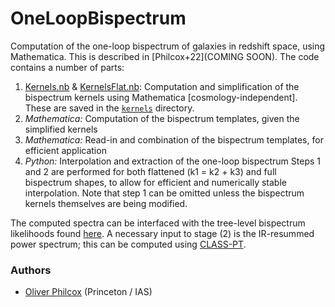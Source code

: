 # OneLoopBispectrum
Computation of the one-loop bispectrum of galaxies in redshift space, using Mathematica. This is described in [Philcox+22](COMING SOON). The code contains a number of parts:
1. [Kernels.nb](Kernels.nb) \& [KernelsFlat.nb](KernelsFlat.nb): Computation and simplification of the bispectrum kernels using Mathematica [cosmology-independent]. These are saved in the [```kernels```](kernels/) directory.
2. *Mathematica:* Computation of the bispectrum templates, given the simplified kernels 
3. *Mathematica:* Read-in and combination of the bispectrum templates, for efficient application
4. *Python:* Interpolation and extraction of the one-loop bispectrum
Steps 1 and 2 are performed for both flattened (k1 = k2 + k3) and full bispectrum shapes, to allow for efficient and numerically stable interpolation. Note that step 1 can be omitted unless the bispectrum kernels themselves are being modified.

The computed spectra can be interfaced with the tree-level bispectrum likelihoods found [here](https://github.com/oliverphilcox/full_shape_likelihoods). A necessary input to stage (2) is the IR-resummed power spectrum; this can be computed using [CLASS-PT](https://github.com/michalychforever/CLASS-PT).

### Authors
- [Oliver Philcox](mailto:ohep2@cantab.ac.uk) (Princeton / IAS) 
